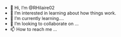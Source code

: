 - 👋 Hi, I’m @RHilaire02
- 👀 I’m interested in learning about how things work. 
- 🌱 I’m currently learning.... 
- 💞️ I’m looking to collaborate on ...
- 📫 How to reach me ...

<!---
RHilaire02/RHilaire02 is a ✨ special ✨ repository because its `README.md` (this file) appears on your GitHub profile.
You can click the Preview link to take a look at your changes.
--->
